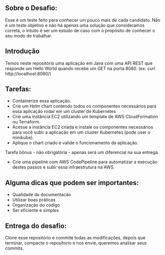 ## Sobre o Desafio: 

Esse é um teste feito para conhecer um pouco mais de cada candidato. Não é um teste objetivo e não há apenas uma solução que consideramos correta, o intuito é ser um estudo de caso com o propósito de conhecer o seu modo de trabalhar.

## Introdução

Temos neste repositório uma aplicação em Java com uma API REST que responde um Hello World quando recebe um GET na porta 8080. (ex: curl http://localhost:8080/)

## Tarefas: 

* Containerize essa aplicação. 
* Crie um Helm chart contendo todos os componentes necessários para essa aplicação rodar em um cluster de Kubernetes
* Crie uma instância EC2 utilizando um template de AWS CloudFormation ou Terraform.
* Acesse a instância EC2 criada e instale os componentes necessários para você subir a aplicação em um cluster Kubernetes (pode user o minikube).
* Aplique o chart criado e valide o funcionamento da aplicação.

Tarefa bônus - não obrigatória - apenas será um diferencial na sua entrega.
* Crie uma pipeline com AWS CodePipeline para automatizar a execução destes passos e subir essa infraestrutura na AWS.

## Alguma dicas que podem ser importantes:
* Qualidade da documentacão
* Utilizar boas práticas
* Organização do código
* Ser eficiente e simples

## Entrega do desafio:
Clone esse repositório e commite todas as modificações, depois que terminar, compacte o repositorio e nos envie, queremos analisar seus commits.